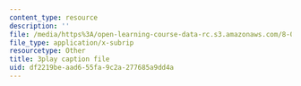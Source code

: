 ```yaml
---
content_type: resource
description: ''
file: /media/https%3A/open-learning-course-data-rc.s3.amazonaws.com/8-01sc-classical-mechanics-fall-2016/df2219beaad655fa9c2a277685a9dd4a_9yFkrh7-igc.vtt
file_type: application/x-subrip
resourcetype: Other
title: 3play caption file
uid: df2219be-aad6-55fa-9c2a-277685a9dd4a
---
```


